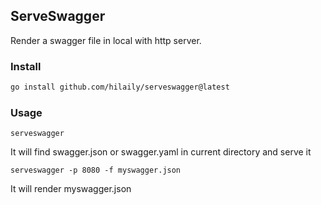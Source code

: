 ## ServeSwagger

Render a swagger file in local with http server.

### Install

```bash
go install github.com/hilaily/serveswagger@latest
```

### Usage

```shell
serveswagger
```

It will find swagger.json or swagger.yaml in current directory and serve it 

```shell
serveswagger -p 8080 -f myswagger.json
```

It will render myswagger.json 

